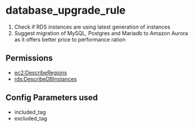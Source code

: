 # database\_upgrade\_rule

1. Check if RDS instances are using latest generation of instances
2.  Suggest migration of MySQL, Postgres and Mariadb to Amazon Aurora as it offers better price to performance ration

## Permissions

* [ec2:DescribeRegions](https://docs.aws.amazon.com/AWSEC2/latest/APIReference/API_DescribeRegions.html)
* [rds:DescribeDBInstances](https://docs.aws.amazon.com/cli/latest/reference/rds/describe-db-instances.html)

## Config Parameters used

* included\_tag
* excluded\_tag





